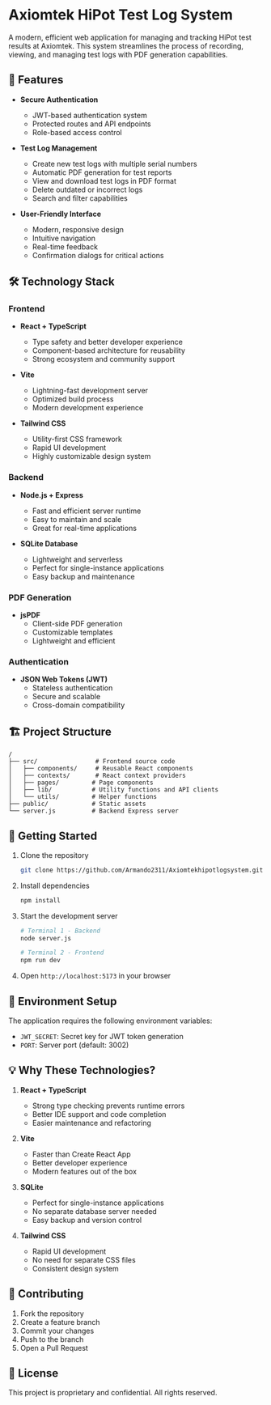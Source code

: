 # Axiomtek HiPot Test Log System

A modern, efficient web application for managing and tracking HiPot test results at Axiomtek. This system streamlines the process of recording, viewing, and managing test logs with PDF generation capabilities.

## 🚀 Features

- **Secure Authentication**
  - JWT-based authentication system
  - Protected routes and API endpoints
  - Role-based access control

- **Test Log Management**
  - Create new test logs with multiple serial numbers
  - Automatic PDF generation for test reports
  - View and download test logs in PDF format
  - Delete outdated or incorrect logs
  - Search and filter capabilities

- **User-Friendly Interface**
  - Modern, responsive design
  - Intuitive navigation
  - Real-time feedback
  - Confirmation dialogs for critical actions

## 🛠️ Technology Stack

### Frontend
- **React + TypeScript**
  - Type safety and better developer experience
  - Component-based architecture for reusability
  - Strong ecosystem and community support

- **Vite**
  - Lightning-fast development server
  - Optimized build process
  - Modern development experience

- **Tailwind CSS**
  - Utility-first CSS framework
  - Rapid UI development
  - Highly customizable design system

### Backend
- **Node.js + Express**
  - Fast and efficient server runtime
  - Easy to maintain and scale
  - Great for real-time applications

- **SQLite Database**
  - Lightweight and serverless
  - Perfect for single-instance applications
  - Easy backup and maintenance

### PDF Generation
- **jsPDF**
  - Client-side PDF generation
  - Customizable templates
  - Lightweight and efficient

### Authentication
- **JSON Web Tokens (JWT)**
  - Stateless authentication
  - Secure and scalable
  - Cross-domain compatibility

## 🏗️ Project Structure

```
/
├── src/                # Frontend source code
│   ├── components/     # Reusable React components
│   ├── contexts/       # React context providers
│   ├── pages/         # Page components
│   ├── lib/           # Utility functions and API clients
│   └── utils/         # Helper functions
├── public/            # Static assets
└── server.js          # Backend Express server
```

## 🚀 Getting Started

1. Clone the repository
   ```bash
   git clone https://github.com/Armando2311/Axiomtekhipotlogsystem.git
   ```

2. Install dependencies
   ```bash
   npm install
   ```

3. Start the development server
   ```bash
   # Terminal 1 - Backend
   node server.js

   # Terminal 2 - Frontend
   npm run dev
   ```

4. Open `http://localhost:5173` in your browser

## 🔐 Environment Setup

The application requires the following environment variables:
- `JWT_SECRET`: Secret key for JWT token generation
- `PORT`: Server port (default: 3002)

## 💡 Why These Technologies?

1. **React + TypeScript**
   - Strong type checking prevents runtime errors
   - Better IDE support and code completion
   - Easier maintenance and refactoring

2. **Vite**
   - Faster than Create React App
   - Better developer experience
   - Modern features out of the box

3. **SQLite**
   - Perfect for single-instance applications
   - No separate database server needed
   - Easy backup and version control

4. **Tailwind CSS**
   - Rapid UI development
   - No need for separate CSS files
   - Consistent design system

## 🤝 Contributing

1. Fork the repository
2. Create a feature branch
3. Commit your changes
4. Push to the branch
5. Open a Pull Request

## 📝 License

This project is proprietary and confidential. All rights reserved.
